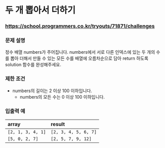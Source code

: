 # 두 개 뽑아서 더하기

### https://school.programmers.co.kr/tryouts/71871/challenges

### 문제 설명

정수 배열 numbers가 주어집니다. numbers에서 서로 다른 인덱스에 있는 두 개의 수를 뽑아 더해서 만들 수 있는 모든 수를 배열에 오름차순으로 담아 return 하도록 solution 함수를 완성해주세요.

### 제한 조건

-   numbers의 길이는 2 이상 100 이하입니다.
    -   numbers의 모든 수는 0 이상 100 이하입니다.

### 입출력 예

| array             | result               |
| :---------------- | :------------------- |
| `[2, 1, 3, 4, 1]` | `[2, 3, 4, 5, 6, 7]` |
| `[5, 0, 2, 7]`    | `[2, 5, 7, 9, 12]`   |
